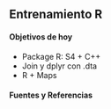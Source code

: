 ## Entrenamiento R

#### Objetivos de hoy
* Package R: S4 + C++
* Join y dplyr con .dta
* R + Maps

#### Fuentes y Referencias
